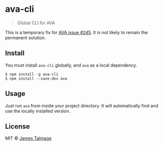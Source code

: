 # ava-cli

> Global CLI for AVA

This is a temporary fix for [AVA issue #245](https://github.com/sindresorhus/ava/issues/245).
It is not likely to remain the permanent solution.


## Install

You must install `ava-cli` globally, and `ava` as a local dependency.

```
$ npm install -g ava-cli
$ npm install --save-dev ava
```

## Usage

Just run `ava` from inside your project directory. It will automatically find and use the locally installed version. 

## License

MIT © [James Talmage](http://github.com/jamestalmage)

